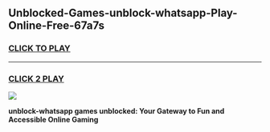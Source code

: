 
## Unblocked-Games-unblock-whatsapp-Play-Online-Free-67a7s
<h3>
<a href="https://premium76.site?title=unblock-whatsapp&ref=26A">CLICK TO PLAY</a></h3>
<hr>

<h3>
<a href="https://premium76.site?title=unblock-whatsapp&ref=26A">CLICK 2 PLAY</a>
  
</h3>

<a href="https://premium76.site?title=unblock-whatsapp&ref=26A"><img src="https://clearcache.store/games.png"></a>


**unblock-whatsapp games unblocked: Your Gateway to Fun and Accessible Online Gaming**
